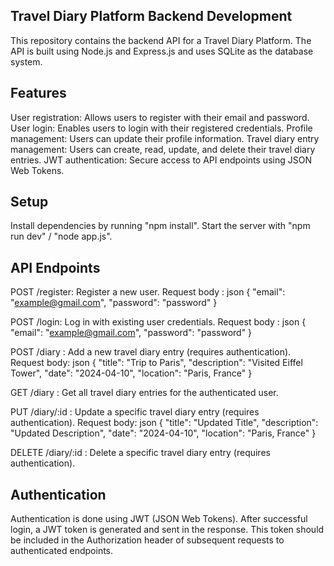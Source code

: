 Travel Diary Platform Backend Development
----------------
This repository contains the backend API for a Travel Diary Platform. The API is built using Node.js and Express.js and uses SQLite as the database system.

Features
--------
User registration: Allows users to register with their email and password. 
User login: Enables users to login with their registered credentials. 
Profile management: Users can update their profile information. 
Travel diary entry management: Users can create, read, update, and delete their travel diary entries. 
JWT authentication: Secure access to API endpoints using JSON Web Tokens.

Setup
-----
Install dependencies by running "npm install". 
Start the server with "npm run dev" / "node app.js".

API Endpoints
-------------
POST /register: Register a new user. 
Request body : json
{ "email": "example@gmail.com", "password": "password" }

POST /login:  Log in with existing user credentials. 
Request body : json
{ "email": "example@gmail.com", "password": "password" }

POST /diary : Add a new travel diary entry (requires authentication). 
Request body: json
{ "title": "Trip to Paris", "description": "Visited Eiffel Tower", "date": "2024-04-10", "location": "Paris, France" }

GET /diary :  Get all travel diary entries for the authenticated user. 

PUT /diary/:id  : Update a specific travel diary entry (requires authentication). 
Request body: json
{ "title": "Updated Title", "description": "Updated Description", "date": "2024-04-10", "location": "Paris, France" }

DELETE  /diary/:id  :  Delete a specific travel diary entry (requires authentication).

Authentication 
--------------
Authentication is done using JWT (JSON Web Tokens). After successful login, a JWT token is generated and sent in the response. This token should be included in the Authorization header of subsequent requests to authenticated endpoints.